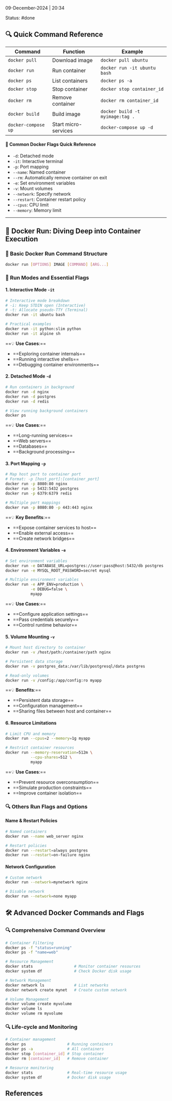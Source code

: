 09-December-2024 | 20:34

Status: #done  

## 🔍 Quick Command Reference

| Command             | Function             | Example                         |
| ------------------- | -------------------- | ------------------------------- |
| `docker pull`       | Download image       | `docker pull ubuntu`            |
| `docker run`        | Run container        | `docker run -it ubuntu bash`    |
| `docker ps`         | List containers      | `docker ps -a`                  |
| `docker stop`       | Stop container       | `docker stop container_id`      |
| `docker rm`         | Remove container     | `docker rm container_id`        |
| `docker build`      | Build image          | `docker build -t myimage:tag .` |
| `docker-compose up` | Start micro-services | `docker-compose up -d`          |

#### 🚦 Common Docker Flags Quick Reference
- `-d`: Detached mode
- `-it`: Interactive terminal
- `-p`: Port mapping
- `--name`: Named container
- `--rm`: Automatically remove container on exit
- `-e`: Set environment variables
- `-v`: Mount volumes
- `--network`: Specify network
- `--restart`: Container restart policy
- `--cpus`: CPU limit
- `--memory`: Memory limit

---
## 🚦 Docker Run: Diving Deep into Container Execution

### 🎯 Basic Docker Run Command Structure
```bash
docker run [OPTIONS] IMAGE [COMMAND] [ARG...]
```

### 🚀 Run Modes and Essential Flags

#### 1. Interactive Mode `-it`
```bash
# Interactive mode breakdown
# -i: Keep STDIN open (Interactive)
# -t: Allocate pseudo-TTY (Terminal)
docker run -it ubuntu bash

# Practical examples
docker run -it python:slim python
docker run -it alpine sh
```
==💡 **Use Cases**:== 
- ==Exploring container internals==
- ==Running interactive shells==
- ==Debugging container environments==

#### 2. Detached Mode `-d`
```bash
# Run containers in background
docker run -d nginx
docker run -d postgres
docker run -d redis

# View running background containers
docker ps
```
==💡 **Use Cases**:==
- ==Long-running services==
- ==Web servers==
- ==Databases==
- ==Background processing==

#### 3. Port Mapping `-p`
```bash
# Map host port to container port
# Format: -p [host_port]:[container_port]
docker run -p 8080:80 nginx
docker run -p 5432:5432 postgres
docker run -p 6379:6379 redis

# Multiple port mappings
docker run -p 8080:80 -p 443:443 nginx
```
==💡 **Key Benefits**:==
- ==Expose container services to host==
- ==Enable external access==
- ==Create network bridges==

#### 4. Environment Variables `-e`
```bash
# Set environment variables
docker run -e DATABASE_URL=postgres://user:pass@host:5432/db postgres
docker run -e MYSQL_ROOT_PASSWORD=secret mysql

# Multiple environment variables
docker run -e APP_ENV=production \
           -e DEBUG=false \
           myapp
```
==💡 **Use Cases**:==
- ==Configure application settings==
- ==Pass credentials securely==
- ==Control runtime behavior==

#### 5. Volume Mounting `-v`
```bash
# Mount host directory to container
docker run -v /host/path:/container/path nginx

# Persistent data storage
docker run -v postgres_data:/var/lib/postgresql/data postgres

# Read-only volumes
docker run -v /config:/app/config:ro myapp
```
==💡 **Benefits**:==
- ==Persistent data storage==
- ==Configuration management==
- ==Sharing files between host and container==

#### 6. Resource Limitations
```bash
# Limit CPU and memory
docker run --cpus=2 --memory=1g myapp

# Restrict container resources
docker run --memory-reservation=512m \
           --cpu-shares=512 \
           myapp
```
==💡 **Use Cases**:==
- ==Prevent resource overconsumption==
- ==Simulate production constraints==
- ==Improve container isolation==

### 🔍 Others Run Flags and Options

#### Name & Restart Policies
```bash
# Named containers
docker run --name web_server nginx

# Restart policies
docker run --restart=always postgres
docker run --restart=on-failure nginx
```

#### Network Configuration
```bash
# Custom network
docker run --network=mynetwork nginx

# Disable network
docker run --network=none myapp
```


## 🛠️ Advanced Docker Commands and Flags

### 🔍 Comprehensive Command Overview
```bash
# Container Filtering
docker ps -f "status=running"
docker ps -f "name=web"

# Resource Management
docker stats                  # Monitor container resources
docker system df              # Check Docker disk usage

# Network Management
docker network ls             # List networks
docker network create mynet   # Create custom network

# Volume Management
docker volume create myvolume
docker volume ls
docker volume rm myvolume
```

### 🔍 Life-cycle and Monitoring
```bash
# Container management
docker ps                  # Running containers
docker ps -a               # All containers
docker stop [container_id] # Stop container
docker rm [container_id]   # Remove container

# Resource monitoring
docker stats               # Real-time resource usage
docker system df           # Docker disk usage
```


## References